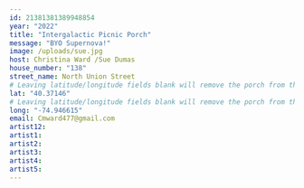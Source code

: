 ```yaml
---
id: 21381381389948854
year: "2022"
title: "Intergalactic Picnic Porch"
message: "BYO Supernova!"
image: /uploads/sue.jpg
host: Christina Ward /Sue Dumas
house_number: "138"
street_name: North Union Street
# Leaving latitude/longitude fields blank will remove the porch from the Porchfest map.
lat: "40.37146"
# Leaving latitude/longitude fields blank will remove the porch from the Porchfest map.
long: "-74.946615"
email: Cmward477@gmail.com
artist12:
artist1:
artist2:
artist3:
artist4:
artist5:
---
```

